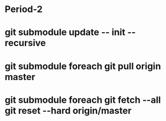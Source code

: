 # Period-2
# git submodule update -- init --recursive
# git submodule foreach git pull origin master
# git submodule foreach git fetch --all git reset --hard origin/master
